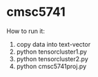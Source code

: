 # cmsc5741
How to run it:
1. copy data into text-vector
2. python tensorcluster1.py
3. python tensorcluster2.py
4. python cmsc5741proj.py
